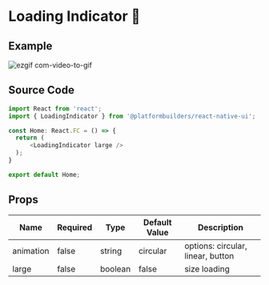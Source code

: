 
# Loading Indicator 🔁 

## Example
![ezgif com-video-to-gif](https://user-images.githubusercontent.com/44801113/81099998-2869d900-8ee2-11ea-9b81-f3df2a34bcd9.gif)


## Source Code
```js
import React from 'react';
import { LoadingIndicator } from '@platformbuilders/react-native-ui';

const Home: React.FC = () => {
  return (
      <LoadingIndicator large />
  );
}

export default Home;
```

## Props 

| Name  | Required | Type | Default Value | Description 
| ------------- | ------------- | ------------- |------------- |------------- |
| animation | false | string | circular | options: circular, linear, button  |
| large | false | boolean | false | size loading  |

